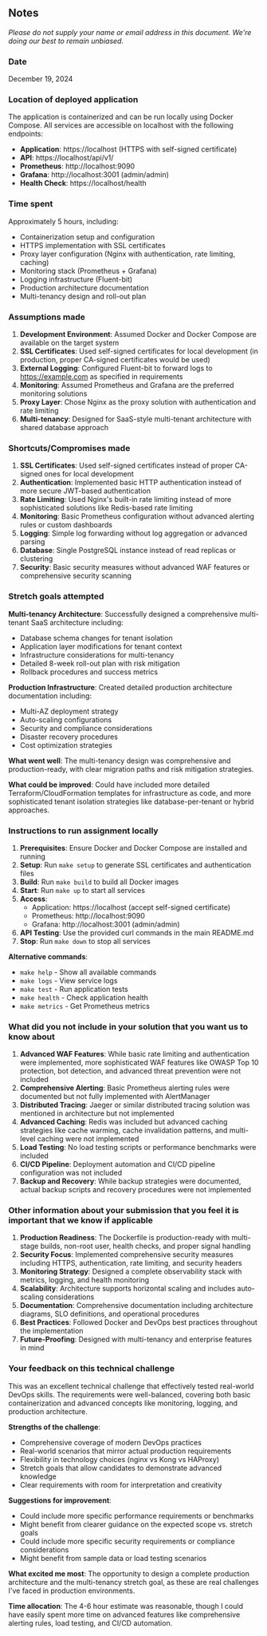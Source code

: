 ## Notes
*Please do not supply your name or email address in this document. We're doing our best to remain unbiased.*


### Date
December 19, 2024


### Location of deployed application
The application is containerized and can be run locally using Docker Compose. All services are accessible on localhost with the following endpoints:

- **Application**: https://localhost (HTTPS with self-signed certificate)
- **API**: https://localhost/api/v1/
- **Prometheus**: http://localhost:9090
- **Grafana**: http://localhost:3001 (admin/admin)
- **Health Check**: https://localhost/health


### Time spent
Approximately 5 hours, including:
- Containerization setup and configuration
- HTTPS implementation with SSL certificates
- Proxy layer configuration (Nginx with authentication, rate limiting, caching)
- Monitoring stack (Prometheus + Grafana)
- Logging infrastructure (Fluent-bit)
- Production architecture documentation
- Multi-tenancy design and roll-out plan


### Assumptions made
1. **Development Environment**: Assumed Docker and Docker Compose are available on the target system
2. **SSL Certificates**: Used self-signed certificates for local development (in production, proper CA-signed certificates would be used)
3. **External Logging**: Configured Fluent-bit to forward logs to https://example.com as specified in requirements
4. **Monitoring**: Assumed Prometheus and Grafana are the preferred monitoring solutions
5. **Proxy Layer**: Chose Nginx as the proxy solution with authentication and rate limiting
6. **Multi-tenancy**: Designed for SaaS-style multi-tenant architecture with shared database approach


### Shortcuts/Compromises made
1. **SSL Certificates**: Used self-signed certificates instead of proper CA-signed ones for local development
2. **Authentication**: Implemented basic HTTP authentication instead of more secure JWT-based authentication
3. **Rate Limiting**: Used Nginx's built-in rate limiting instead of more sophisticated solutions like Redis-based rate limiting
4. **Monitoring**: Basic Prometheus configuration without advanced alerting rules or custom dashboards
5. **Logging**: Simple log forwarding without log aggregation or advanced parsing
6. **Database**: Single PostgreSQL instance instead of read replicas or clustering
7. **Security**: Basic security measures without advanced WAF features or comprehensive security scanning


### Stretch goals attempted
**Multi-tenancy Architecture**: Successfully designed a comprehensive multi-tenant SaaS architecture including:
- Database schema changes for tenant isolation
- Application layer modifications for tenant context
- Infrastructure considerations for multi-tenancy
- Detailed 8-week roll-out plan with risk mitigation
- Rollback procedures and success metrics

**Production Infrastructure**: Created detailed production architecture documentation including:
- Multi-AZ deployment strategy
- Auto-scaling configurations
- Security and compliance considerations
- Disaster recovery procedures
- Cost optimization strategies

**What went well**: The multi-tenancy design was comprehensive and production-ready, with clear migration paths and risk mitigation strategies.

**What could be improved**: Could have included more detailed Terraform/CloudFormation templates for infrastructure as code, and more sophisticated tenant isolation strategies like database-per-tenant or hybrid approaches.


### Instructions to run assignment locally
1. **Prerequisites**: Ensure Docker and Docker Compose are installed and running
2. **Setup**: Run `make setup` to generate SSL certificates and authentication files
3. **Build**: Run `make build` to build all Docker images
4. **Start**: Run `make up` to start all services
5. **Access**: 
   - Application: https://localhost (accept self-signed certificate)
   - Prometheus: http://localhost:9090
   - Grafana: http://localhost:3001 (admin/admin)
6. **API Testing**: Use the provided curl commands in the main README.md
7. **Stop**: Run `make down` to stop all services

**Alternative commands**:
- `make help` - Show all available commands
- `make logs` - View service logs
- `make test` - Run application tests
- `make health` - Check application health
- `make metrics` - Get Prometheus metrics


### What did you not include in your solution that you want us to know about
1. **Advanced WAF Features**: While basic rate limiting and authentication were implemented, more sophisticated WAF features like OWASP Top 10 protection, bot detection, and advanced threat prevention were not included
2. **Comprehensive Alerting**: Basic Prometheus alerting rules were documented but not fully implemented with AlertManager
3. **Distributed Tracing**: Jaeger or similar distributed tracing solution was mentioned in architecture but not implemented
4. **Advanced Caching**: Redis was included but advanced caching strategies like cache warming, cache invalidation patterns, and multi-level caching were not implemented
5. **Load Testing**: No load testing scripts or performance benchmarks were included
6. **CI/CD Pipeline**: Deployment automation and CI/CD pipeline configuration was not included
7. **Backup and Recovery**: While backup strategies were documented, actual backup scripts and recovery procedures were not implemented


### Other information about your submission that you feel it is important that we know if applicable
1. **Production Readiness**: The Dockerfile is production-ready with multi-stage builds, non-root user, health checks, and proper signal handling
2. **Security Focus**: Implemented comprehensive security measures including HTTPS, authentication, rate limiting, and security headers
3. **Monitoring Strategy**: Designed a complete observability stack with metrics, logging, and health monitoring
4. **Scalability**: Architecture supports horizontal scaling and includes auto-scaling considerations
5. **Documentation**: Comprehensive documentation including architecture diagrams, SLO definitions, and operational procedures
6. **Best Practices**: Followed Docker and DevOps best practices throughout the implementation
7. **Future-Proofing**: Designed with multi-tenancy and enterprise features in mind


### Your feedback on this technical challenge
This was an excellent technical challenge that effectively tested real-world DevOps skills. The requirements were well-balanced, covering both basic containerization and advanced concepts like monitoring, logging, and production architecture.

**Strengths of the challenge**:
- Comprehensive coverage of modern DevOps practices
- Real-world scenarios that mirror actual production requirements
- Flexibility in technology choices (nginx vs Kong vs HAProxy)
- Stretch goals that allow candidates to demonstrate advanced knowledge
- Clear requirements with room for interpretation and creativity

**Suggestions for improvement**:
- Could include more specific performance requirements or benchmarks
- Might benefit from clearer guidance on the expected scope vs. stretch goals
- Could include more specific security requirements or compliance considerations
- Might benefit from sample data or load testing scenarios

**What excited me most**: The opportunity to design a complete production architecture and the multi-tenancy stretch goal, as these are real challenges I've faced in production environments.

**Time allocation**: The 4-6 hour estimate was reasonable, though I could have easily spent more time on advanced features like comprehensive alerting rules, load testing, and CI/CD automation.
